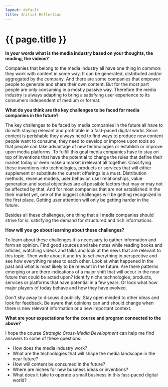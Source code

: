```yaml
---
layout: default
title: Initial Reflection
---
```

# {{ page.title }}

**In your words what is the media industry based on your thoughts, the reading, the videos?**

Companies that belong to the media industry all have one thing in common: they work with content in some way. It can be generated, distributed and/or aggregated by the company. And there are some companies that empower people to generate and share their own content. But for the most part people are only consuming in a mostly passive way. Therefore the media industry is always adapting to bring a satisfying user experience to its consumers independent of medium or format.


**What do you think are the key challenges to be faced for media companies in the future?**

The key challenges to be faced by media companies in the future all have to do with staying relevant and profitable in a fast-paced digital world. Since content is perishable they always need to find ways to produce new content people want to consume, they need to develop or improve upon tools so that people can take advantage of new technologies or establish or improve upon media platforms.
To fulfill this goal media companies have to stay on top of inventions that have the potential to change the rules that define their market today or even make a market irrelevant all together. Classifying these inventions into technologies, products or services that will either supplement or substitute the current offerings is a must. Distribution methods, revenue models, user behavior, user relationships, value generation and social objectives are all possible factors that may or may not be affected by that. And for most companies that are not established in the their market yet, one of the biggest challenges will be getting recognized in the first place. Getting user attention will only be getting harder in the future.

Besides all these challenges, one thing that all media companies should strive for is: satisfying the demand for structured and rich informations.

**How will you go about learning about these challenges?**

To learn about these challenges it is necessary to gather information and form an opinion. Find good sources and take notes while reading books and articles, watching videos and talks and look at the news that are relevant to this topic. Then write about it and try to set everything in perspective and see how everything relates to each other. Look at what happened in the past and what is most likely to be relevant in the future. Are there patterns emerging or are there indications of a major shift that will occur in the near future that could be acted upon? Identify niche technologies, products, services or platforms that have potential in a few years. Or look what how major players of today behave and how they have evolved.

Don't shy away to discuss it publicly. Stay open minded to other ideas and look for feedback. Be aware that opinions can and should change when there is new relevant information or a new important context.

**What are your expectations for the course and program connected to the above?**

I hope the course *Strategic Cross-Media Development* can help me find answers to some of these questions:

* How does the media industry work?
* What are the technologies that will shape the media landscape in the near future?
* How will content be consumed in the future?
* Where are niches for new business ideas or inventions?
* What does it take to operate a small business in this fast-paced digital world?
